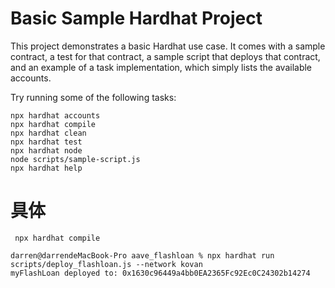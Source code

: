  # Basic Sample Hardhat Project

This project demonstrates a basic Hardhat use case. It comes with a sample contract, a test for that contract, a sample script that deploys that contract, and an example of a task implementation, which simply lists the available accounts.

Try running some of the following tasks:

```shell
npx hardhat accounts
npx hardhat compile
npx hardhat clean
npx hardhat test
npx hardhat node
node scripts/sample-script.js
npx hardhat help
```


# 具体

```
 npx hardhat compile 
```


```
darren@darrendeMacBook-Pro aave_flashloan % npx hardhat run scripts/deploy_flashloan.js --network kovan
myFlashLoan deployed to: 0x1630c96449a4bb0EA2365Fc92Ec0C24302b14274
```


